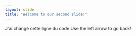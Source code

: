 ```yaml
---
layout: slide
title: "Welcome to our second slide!"
---
```

J'ai changé cette ligne du code
Use the left arrow to go back!

